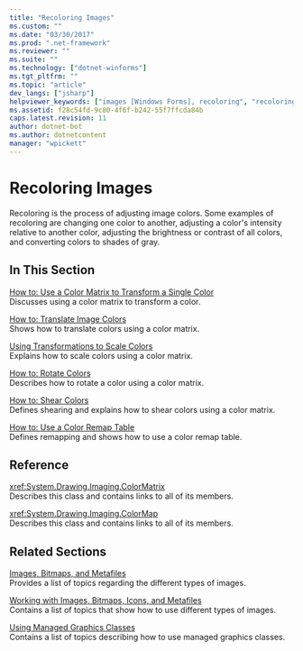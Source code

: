 ```yaml
---
title: "Recoloring Images"
ms.custom: ""
ms.date: "03/30/2017"
ms.prod: ".net-framework"
ms.reviewer: ""
ms.suite: ""
ms.technology: ["dotnet-winforms"]
ms.tgt_pltfrm: ""
ms.topic: "article"
dev_langs: ["jsharp"]
helpviewer_keywords: ["images [Windows Forms], recoloring", "recoloring images", "examples [Windows Forms], recoloring images"]
ms.assetid: f28c54fd-9c80-4f6f-b242-55f7ffcda84b
caps.latest.revision: 11
author: dotnet-bot
ms.author: dotnetcontent
manager: "wpickett"
---
```

# Recoloring Images
Recoloring is the process of adjusting image colors. Some examples of recoloring are changing one color to another, adjusting a color's intensity relative to another color, adjusting the brightness or contrast of all colors, and converting colors to shades of gray.  
  
## In This Section  
 [How to: Use a Color Matrix to Transform a Single Color](../../../../docs/framework/winforms/advanced/how-to-use-a-color-matrix-to-transform-a-single-color.md)  
 Discusses using a color matrix to transform a color.  
  
 [How to: Translate Image Colors](../../../../docs/framework/winforms/advanced/how-to-translate-image-colors.md)  
 Shows how to translate colors using a color matrix.  
  
 [Using Transformations to Scale Colors](../../../../docs/framework/winforms/advanced/using-transformations-to-scale-colors.md)  
 Explains how to scale colors using a color matrix.  
  
 [How to: Rotate Colors](../../../../docs/framework/winforms/advanced/how-to-rotate-colors.md)  
 Describes how to rotate a color using a color matrix.  
  
 [How to: Shear Colors](../../../../docs/framework/winforms/advanced/how-to-shear-colors.md)  
 Defines shearing and explains how to shear colors using a color matrix.  
  
 [How to: Use a Color Remap Table](../../../../docs/framework/winforms/advanced/how-to-use-a-color-remap-table.md)  
 Defines remapping and shows how to use a color remap table.  
  
## Reference  
 <xref:System.Drawing.Imaging.ColorMatrix>  
 Describes this class and contains links to all of its members.  
  
 <xref:System.Drawing.Imaging.ColorMap>  
 Describes this class and contains links to all of its members.  
  
## Related Sections  
 [Images, Bitmaps, and Metafiles](../../../../docs/framework/winforms/advanced/images-bitmaps-and-metafiles.md)  
 Provides a list of topics regarding the different types of images.  
  
 [Working with Images, Bitmaps, Icons, and Metafiles](../../../../docs/framework/winforms/advanced/working-with-images-bitmaps-icons-and-metafiles.md)  
 Contains a list of topics that show how to use different types of images.  
  
 [Using Managed Graphics Classes](../../../../docs/framework/winforms/advanced/using-managed-graphics-classes.md)  
 Contains a list of topics describing how to use managed graphics classes.
